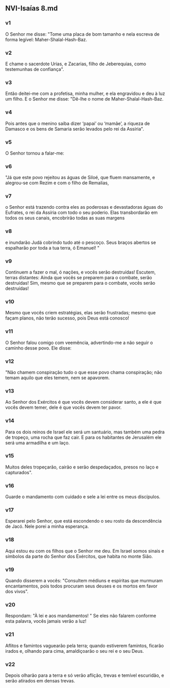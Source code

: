 ## NVI-Isaías 8.md
### v1
 O Senhor me disse: "Tome uma placa de bom tamanho e nela escreva de forma legível: Maher-Shalal-Hash-Baz.
### v2
 E chame o sacerdote Urias, e Zacarias, filho de Jeberequias, como testemunhas de confiança".
### v3
 Então deitei-me com a profetisa, minha mulher, e ela engravidou e deu à luz um filho. E o Senhor me disse: "Dê-lhe o nome de Maher-Shalal-Hash-Baz.
### v4
 Pois antes que o menino saiba dizer ‘papai’ ou ‘mamãe’, a riqueza de Damasco e os bens de Samaria serão levados pelo rei da Assíria".
### v5
 O Senhor tornou a falar-me:
### v6
 "Já que este povo rejeitou as águas de Siloé, que fluem mansamente, e alegrou-se com Rezim e com o filho de Remalias,
### v7
 o Senhor está trazendo contra eles as poderosas e devastadoras águas do Eufrates, o rei da Assíria com todo o seu poderio. Elas transbordarão em todos os seus canais, encobrirão todas as suas margens
### v8
 e inundarão Judá cobrindo tudo até o pescoço. Seus braços abertos se espalharão por toda a tua terra, ó Emanuel! "
### v9
 Continuem a fazer o mal, ó nações, e vocês serão destruídas! Escutem, terras distantes: Ainda que vocês se preparem para o combate, serão destruídas! Sim, mesmo que se preparem para o combate, vocês serão destruídas!
### v10
 Mesmo que vocês criem estratégias, elas serão frustradas; mesmo que façam planos, não terão sucesso, pois Deus está conosco!
### v11
 O Senhor falou comigo com veemência, advertindo-me a não seguir o caminho desse povo. Ele disse:
### v12
 "Não chamem conspiração tudo o que esse povo chama conspiração; não temam aquilo que eles temem, nem se apavorem.
### v13
 Ao Senhor dos Exércitos é que vocês devem considerar santo, a ele é que vocês devem temer, dele é que vocês devem ter pavor.
### v14
 Para os dois reinos de Israel ele será um santuário, mas também uma pedra de tropeço, uma rocha que faz cair. E para os habitantes de Jerusalém ele será uma armadilha e um laço.
### v15
 Muitos deles tropeçarão, cairão e serão despedaçados, presos no laço e capturados".
### v16
 Guarde o mandamento com cuidado e sele a lei entre os meus discípulos.
### v17
 Esperarei pelo Senhor, que está escondendo o seu rosto da descendência de Jacó. Nele porei a minha esperança.
### v18
 Aqui estou eu com os filhos que o Senhor me deu. Em Israel somos sinais e símbolos da parte do Senhor dos Exércitos, que habita no monte Sião.
### v19
 Quando disserem a vocês: "Consultem médiuns e espíritas que murmuram encantamentos, pois todos procuram seus deuses e os mortos em favor dos vivos".
### v20
 Respondam: "À lei e aos mandamentos! " Se eles não falarem conforme esta palavra, vocês jamais verão a luz!
### v21
 Aflitos e famintos vaguearão pela terra; quando estiverem famintos, ficarão irados e, olhando para cima, amaldiçoarão o seu rei e o seu Deus.
### v22
 Depois olharão para a terra e só verão aflição, trevas e temível escuridão, e serão atirados em densas trevas.
